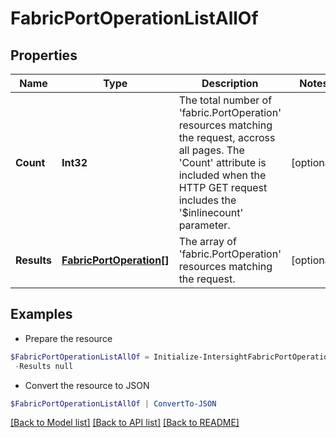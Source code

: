 # FabricPortOperationListAllOf
## Properties

Name | Type | Description | Notes
------------ | ------------- | ------------- | -------------
**Count** | **Int32** | The total number of &#39;fabric.PortOperation&#39; resources matching the request, accross all pages. The &#39;Count&#39; attribute is included when the HTTP GET request includes the &#39;$inlinecount&#39; parameter. | [optional] 
**Results** | [**FabricPortOperation[]**](FabricPortOperation.md) | The array of &#39;fabric.PortOperation&#39; resources matching the request. | [optional] 

## Examples

- Prepare the resource
```powershell
$FabricPortOperationListAllOf = Initialize-IntersightFabricPortOperationListAllOf  -Count null `
 -Results null
```

- Convert the resource to JSON
```powershell
$FabricPortOperationListAllOf | ConvertTo-JSON
```

[[Back to Model list]](../README.md#documentation-for-models) [[Back to API list]](../README.md#documentation-for-api-endpoints) [[Back to README]](../README.md)

